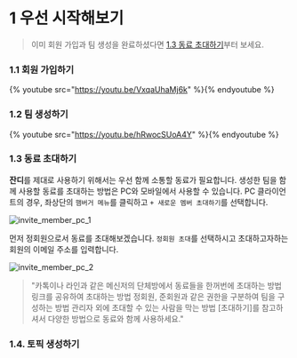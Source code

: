 1 우선 시작해보기
=====

> 이미 회원 가입과 팀 생성을 완료하셨다면 [1.3 동료 초대하기](#1_3)부터 보세요.

### 1.1 회원 가입하기<a name="1_1"></a>

{% youtube src="https://youtu.be/VxqaUhaMj6k" %}{% endyoutube %}

### 1.2 팀 생성하기<a name="1_2"></a>

{% youtube src="https://youtu.be/hRwocSUoA4Y" %}{% endyoutube %}

### 1.3 동료 초대하기<a name="1_3"></a>
**잔디**를 제대로 사용하기 위해서는 우선 함께 소통할 동료가 필요합니다. 생성한 팀을 함께 사용할 동료를 초대하는 방법은 PC와 모바일에서 사용할 수 있습니다. PC 클라이언트의 경우, 좌상단의 `햄버거 메뉴`를 클릭하고 `+ 새로운 멤버 초대하기`를 선택합니다.

![invite_member_pc_1]()

먼저 정회원으로서 동료를 초대해보겠습니다. `정회원 초대`를 선택하시고 초대하고자하는 회원의 이메일 주소를 입력합니다.

![invite_member_pc_2]()

> "카톡이나 라인과 같은 메신저의 단체방에서 동료들을 한꺼번에 초대하는 방법
> 링크를 공유하여 초대하는 방법
> 정회원, 준회원과 같은 권한을 구분하여 팀을 구성하는 방법
> 관리자 외에 초대할 수 있는 사람을 막는 방법
> [초대하기]를 참고하셔서 다양한 방법으로 동료와 함께 사용하세요."

### 1.4. 토픽 생성하기
